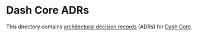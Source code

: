 # Dash Core ADRs

This directory contains [architectural decision records](https://adr.github.io/) (ADRs) for [Dash Core](https://github.com/dashpay/dash).
